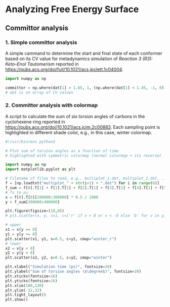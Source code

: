 # Analyzing Free Energy Surface

## Committor analysis

### 1. Simple committor analysis

A simple cammand to determine the start and final state of each conformer based on its CV value 
for metadynamics simulation of *Reaction 3 (R3): Keto–Enol Tautomerism* reported in https://pubs.acs.org/doi/full/10.1021/acs.jpclett.1c04004.

```Python
import numpy as np

committor = np.where(dat[1] > 1.65, 1, (np.where(dat[1] < 1.45, -1, 0)))
# dat is an array of CV values
```

### 2. Committor analysis with colormap

A script to calculate the sum of six torsion angles of carbons in the cyclohexene ring reported in 
https://pubs.acs.org/doi/10.1021/acs.jcim.2c00883.
Each sampling point is highlighted in different shade color, e.g., in this case, winter colormap.

```Python
#!/usr/bin/env python3

# Plot sum of torsion angles as a function of time
# highlighted with symmetric colormap (normal colormap + its reverse)

import numpy as np
import matplotlib.pyplot as plt

# Filename of files to read, e.g., multiplot_1.dat, multiplot_2.dat, ...
f = [np.loadtxt("multiplot_" + str(i+1) + ".dat") for i in range(6)]
f_sum = f[0].T[1] + f[1].T[1] + f[2].T[1] + f[3].T[1] + f[4].T[1] + f[5].T[1]
# fs to ps
x = f[0].T[0][200000:300000] * 0.5 / 1000
y = f_sum[300000:400000]

plt.figure(figsize=(10,8))
# plt.scatter(x, y, s=1, c=['r' if v > 8 or v < -8 else 'b' for v in y])

# upper
x1 = x[y >= 0]
y1 = y[y >= 0]
plt.scatter(x1, y1, s=0.5, c=y1, cmap="winter_r")
# lower
x2 = x[y < 0]
y2 = y[y < 0]
plt.scatter(x2, y2, s=0.5, c=y2, cmap="winter")

plt.xlabel("Simulation time (ps)", fontsize=20)
plt.ylabel("Sum of torsion angles ($\degree$)", fontsize=20)
plt.xticks(fontsize=16)
plt.yticks(fontsize=16)
plt.xlim(100,130)
plt.ylim(-32,32)
plt.tight_layout()
plt.show()
```
